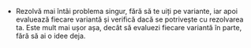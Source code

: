 - Rezolvă mai întâi problema singur, fără să te uiți pe variante, iar apoi evaluează fiecare variantă și verifică dacă se potrivește cu rezolvarea ta. Este mult mai ușor așa, decât să evaluezi fiecare variantă în parte, fără să ai o idee deja.